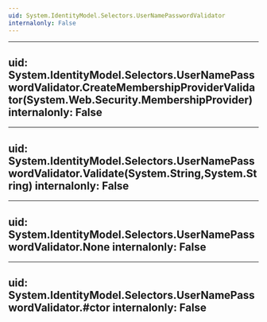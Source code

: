 ```yaml
---
uid: System.IdentityModel.Selectors.UserNamePasswordValidator
internalonly: False
---
```


---
uid: System.IdentityModel.Selectors.UserNamePasswordValidator.CreateMembershipProviderValidator(System.Web.Security.MembershipProvider)
internalonly: False
---

---
uid: System.IdentityModel.Selectors.UserNamePasswordValidator.Validate(System.String,System.String)
internalonly: False
---

---
uid: System.IdentityModel.Selectors.UserNamePasswordValidator.None
internalonly: False
---

---
uid: System.IdentityModel.Selectors.UserNamePasswordValidator.#ctor
internalonly: False
---
